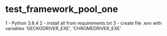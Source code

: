 # test_framework_pool_one
1 - Python 3.8.4
2 - install all from requirements.txt
3 - create file .env with variables 'GECKODRIVER_EXE', 'CHROMEDRIVER_EXE'